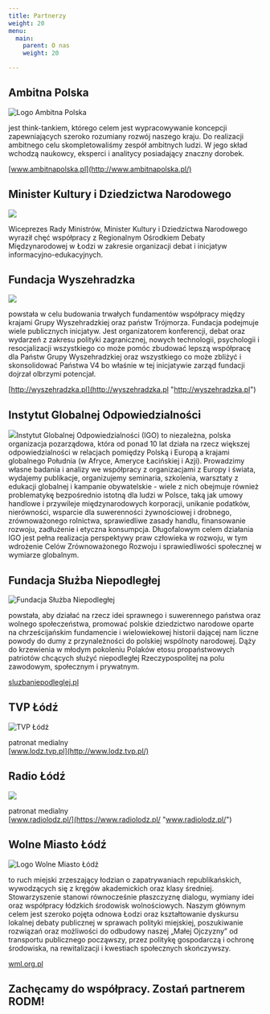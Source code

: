 ```yaml
---
title: Partnerzy
weight: 20
menu:
  main:
    parent: O nas
    weight: 20

---
```

## Ambitna Polska

![Logo Ambitna Polska](https://res.cloudinary.com/inspro/image/upload/v1552864975/rodm/ambitna-polska.png)

jest think-tankiem, którego celem jest wypracowywanie koncepcji zapewniających szeroko rozumiany rozwój naszego kraju. Do realizacji ambitnego celu skompletowaliśmy zespół ambitnych ludzi. W jego skład wchodzą naukowcy, eksperci i analitycy posiadający znaczny dorobek.

[www.ambitnapolska.pl](http://www.ambitnapolska.pl/)

## Minister Kultury i Dziedzictwa Narodowego

![](https://res.cloudinary.com/inspro/image/upload/v1555507882/rodm/20170313_mkidn_logo2.jpg)

Wiceprezes Rady Ministrów, Minister Kultury i Dziedzictwa Narodowego wyraził chęć współpracy z Regionalnym Ośrodkiem Debaty Międzynarodowej w Łodzi w zakresie organizacji debat i inicjatyw informacyjno-edukacyjnych.

## Fundacja Wyszehradzka

![](https://res.cloudinary.com/inspro/image/upload/v1554726383/rodm/wyszehradzka.jpg)

powstała w celu budowania trwałych fundamentów współpracy między krajami Grupy Wyszehradzkiej oraz państw Trójmorza. Fundacja podejmuje wiele publicznych inicjatyw. Jest organizatorem konferencji, debat oraz wydarzeń z zakresu polityki zagranicznej, nowych technologii, psychologii i resocjalizacji wszystkiego co może pomóc zbudować lepszą współpracę dla Państw Grupy Wyszehradzkiej oraz wszystkiego co może zbliżyć i skonsolidować Państwa V4 bo właśnie w tej inicjatywie zarząd fundacji dojrzał olbrzymi potencjał.

[http://wyszehradzka.pl](http://wyszehradzka.pl "http://wyszehradzka.pl")

## Instytut Globalnej Odpowiedzialności

![](https://res.cloudinary.com/inspro/image/upload/v1557222713/rodm/IGO_logo%20podstawowe_1200px.jpg)Instytut Globalnej Odpowiedzialności (IGO) to niezależna, polska organizacja pozarządowa, która od ponad 10 lat działa na rzecz większej odpowiedzialności w relacjach pomiędzy Polską i Europą a krajami globalnego Południa (w Afryce, Ameryce Łacińskiej i Azji). Prowadzimy własne badania i analizy we współpracy z organizacjami z Europy i świata, wydajemy publikacje, organizujemy seminaria, szkolenia, warsztaty z edukacji globalnej i kampanie obywatelskie - wiele z nich obejmuje również problematykę bezpośrednio istotną dla ludzi w Polsce, taką jak umowy handlowe i przywileje międzynarodowych korporacji, unikanie podatków, nierówności, wsparcie dla suwerenności żywnościowej i drobnego, zrównoważonego rolnictwa, sprawiedliwe zasady handlu, finansowanie rozwoju, zadłużenie i etyczna konsumpcja. Długofalowym celem działania IGO jest pełna realizacja perspektywy praw człowieka w rozwoju, w tym wdrożenie Celów Zrównoważonego Rozwoju i sprawiedliwości społecznej w wymiarze globalnym.

## Fundacja Służba Niepodległej

![Fundacja Służba Niepodległej](https://res.cloudinary.com/inspro/image/upload/v1552864975/rodm/fundacja-sluzba-niepodleglej.png)

powstała, aby działać na rzecz idei sprawnego i suwerennego państwa oraz wolnego społeczeństwa, promować polskie dziedzictwo narodowe oparte na chrześcijańskim fundamencie i wielowiekowej historii dającej nam liczne powody do dumy z przynależności do polskiej wspólnoty narodowej. Dąży do krzewienia w młodym pokoleniu Polaków etosu propaństwowych patriotów chcących służyć niepodległej Rzeczypospolitej na polu zawodowym, społecznym i prywatnym.

[sluzbaniepodleglej.pl](http://sluzbaniepodleglej.pl/)

## TVP Łódź

![TVP Łódź](https://res.cloudinary.com/inspro/image/upload/v1553173070/rodm/tvp-lodz.png)

patronat medialny  
[www.lodz.tvp.pl](http://www.lodz.tvp.pl/)

## Radio Łódź

![](https://res.cloudinary.com/inspro/image/upload/v1555595459/rodm/logo_radio_lodz.jpg)

patronat medialny  
[www.radiolodz.pl/](https://www.radiolodz.pl/ "www.radiolodz.pl/")

## Wolne Miasto Łódź

![Logo Wolne Miasto Łódź](https://res.cloudinary.com/inspro/image/upload/v1552864975/rodm/wolne-miasto-lodz.png)

to ruch miejski zrzeszający łodzian o zapatrywaniach republikańskich, wywodzących się z kręgów akademickich oraz klasy średniej. Stowarzyszenie stanowi równocześnie płaszczyznę dialogu, wymiany idei oraz współpracy łódzkich środowisk wolnościowych. Naszym głównym celem jest szeroko pojęta odnowa Łodzi oraz kształtowanie dyskursu lokalnej debaty publicznej w sprawach polityki miejskiej, poszukiwanie rozwiązań oraz możliwości do odbudowy naszej „Małej Ojczyzny” od transportu publicznego począwszy, przez politykę gospodarczą i ochronę środowiska, na rewitalizacji i kwestiach społecznych skończywszy.

[wml.org.pl](http://wml.org.pl/)

## Zachęcamy do współpracy. Zostań partnerem RODM!